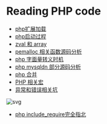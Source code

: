 Reading PHP code
===================


- [php扩展加载](https://github.com/769344359/reading-php7-code/blob/master/%E6%89%A9%E5%B1%95%E5%8A%A0%E8%BD%BD.md)
- [php启动过程](https://github.com/769344359/reading-php7-code/blob/master/php%E5%90%AF%E5%8A%A8.md)
- [zval 和 array](https://github.com/769344359/reading-php7-code/blob/master/zval%E5%92%8Carray.md)
- [pemalloc 相关函数源码分析](https://github.com/769344359/reading-php7-code/blob/master/pemalloc%E7%9B%B8%E5%85%B3.md)
- [php 字面量转义时机](https://github.com/769344359/reading-php7-code/blob/master/php_%E8%BD%AC%E4%B9%89%E7%9B%B8%E5%85%B3.md)
- [php mysqldn 部分源码分析](https://github.com/769344359/reading-php7-code/blob/master/pdo%20_mysql.md)  
- [php  合并](https://segmentfault.com/a/1190000007882768)  
- [PHP 相关宏](https://github.com/769344359/reading-php7-code/blob/master/%E6%89%A9%E5%B1%95%E7%9B%B8%E5%85%B3%E5%AE%8F.md)
- [异常和错误相关坑](https://github.com/769344359/reading-php7-code/blob/master/%E5%BC%82%E5%B8%B8%E9%94%99%E8%AF%AF%E5%9D%91.md)

![svg](https://raw.githubusercontent.com/769344359/reading-php7-code/master/parse.svg?sanitize=true)


- [php include_require完全指北](https://github.com/769344359/reading-php7-code/blob/master/include_or_require.md)
